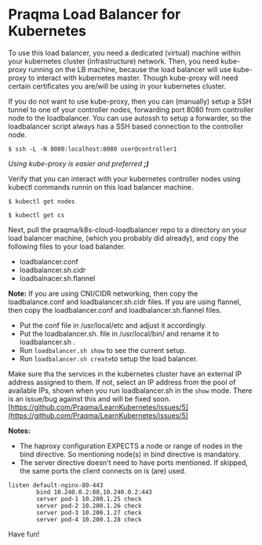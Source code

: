 # Praqma Load Balancer for Kubernetes

To use this load balancer, you need a dedicated (virtual) machine within your kubernetes cluster (infrastructure) network. Then, you need kube-proxy running on the LB machine, because the load balancer will use kube-proxy to interact with kubernetes master. Though kube-proxy will need certain certificates you are/will be using in your kubernetes cluster.


If you do not want to use kube-proxy, then you can (manually) setup a SSH tunnel to one of your controller nodes, forwarding port 8080 from controller node to the loadbalancer. You can use autossh to setup a forwarder, so the loadbalancer script always has a SSH based connection to the controller node.

```
$ ssh -L -N 8080:localhost:8080 user@controller1 
``` 

_Using kube-proxy is easier and preferred **;)**_


Verify that you can interact with your kubernetes controller nodes using kubectl commands runnin on this load balancer machine.  

```
$ kubectl get nodes

$ kubectl get cs
```


Next, pull the praqma/k8s-cloud-loadbalancer repo to a directory on your load balancer machine, (which you probably did already), and copy the following files to your load balander.

* loadbalancer.conf
* loadbalancer.sh.cidr
* loadbalnacer.sh.flannel 

**Note:** If you are using CNI/CIDR networking, then copy the loadbalance.conf and loadbalancer.sh.cidr files. If you are using flannel, then copy the loadbalancer.conf and loadbalancer.sh.flannel files.  

* Put the conf file in /usr/local/etc and adjust it accordingly.
* Put the loadbalancer.sh.<YourNetworkSetup> file in /usr/local/bin/ and rename it to loadbalancer.sh . 
* Run `loadbalancer.sh show` to see the current setup.
* Run `loadbalancer.sh create`to setup the load balancer. 

Make sure tha the services in the kubernetes cluster have an external IP address assigned to them. If not, select an IP address from the pool of available IPs, shown when you run loadbalancer.sh in the `show` mode. There is an issue/bug against this and will be fixed soon. [https://github.com/Praqma/LearnKubernetes/issues/5](https://github.com/Praqma/LearnKubernetes/issues/5) 


**Notes:**
* The haproxy configuration EXPECTS a node or range of nodes in the bind directive. So mentioning node(s) in bind directive is mandatory.
* The server directive doesn't need to have ports mentioned. If skipped, the same ports the client connects on is (are) used. 
```
listen default-nginx-80-443
        bind 10.240.0.2:80,10.240.0.2:443
        server pod-1 10.200.1.25 check
        server pod-2 10.200.1.26 check
        server pod-3 10.200.1.27 check
        server pod-4 10.200.1.28 check
```


Have fun!
